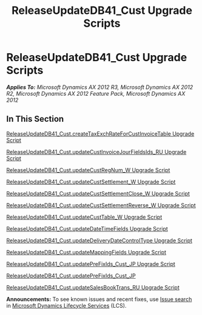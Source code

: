 ﻿---
title: ReleaseUpdateDB41_Cust Upgrade Scripts
TOCTitle: ReleaseUpdateDB41_Cust Upgrade Scripts
ms:assetid: 2e6d2369-da9b-4db7-be94-0e8414da3a78
ms:mtpsurl: https://msdn.microsoft.com/en-us/library/JJ736012(v=AX.60)
ms:contentKeyID: 49707427
ms.date: 05/18/2015
mtps_version: v=AX.60
---

# ReleaseUpdateDB41\_Cust Upgrade Scripts 


_**Applies To:** Microsoft Dynamics AX 2012 R3, Microsoft Dynamics AX 2012 R2, Microsoft Dynamics AX 2012 Feature Pack, Microsoft Dynamics AX 2012_

## In This Section

[ReleaseUpdateDB41\_Cust.createTaxExchRateForCustInvoiceTable Upgrade Script](releaseupdatedb41-cust-createtaxexchrateforcustinvoicetable-upgrade-script.md)

[ReleaseUpdateDB41\_Cust.updateCustInvoiceJourFieldsIds\_RU Upgrade Script](releaseupdatedb41-cust-updatecustinvoicejourfieldsids-ru-upgrade-script.md)

[ReleaseUpdateDB41\_Cust.updateCustRegNum\_W Upgrade Script](releaseupdatedb41-cust-updatecustregnum-w-upgrade-script.md)

[ReleaseUpdateDB41\_Cust.updateCustSettlement\_W Upgrade Script](releaseupdatedb41-cust-updatecustsettlement-w-upgrade-script.md)

[ReleaseUpdateDB41\_Cust.updateCustSettlementClose\_W Upgrade Script](releaseupdatedb41-cust-updatecustsettlementclose-w-upgrade-script.md)

[ReleaseUpdateDB41\_Cust.updateCustSettlementReverse\_W Upgrade Script](releaseupdatedb41-cust-updatecustsettlementreverse-w-upgrade-script.md)

[ReleaseUpdateDB41\_Cust.updateCustTable\_W Upgrade Script](releaseupdatedb41-cust-updatecusttable-w-upgrade-script.md)

[ReleaseUpdateDB41\_Cust.updateDateTimeFields Upgrade Script](releaseupdatedb41-cust-updatedatetimefields-upgrade-script.md)

[ReleaseUpdateDB41\_Cust.updateDeliveryDateControlType Upgrade Script](releaseupdatedb41-cust-updatedeliverydatecontroltype-upgrade-script.md)

[ReleaseUpdateDB41\_Cust.updateMappingFields Upgrade Script](releaseupdatedb41-cust-updatemappingfields-upgrade-script.md)

[ReleaseUpdateDB41\_Cust.updatePreFixIds\_Cust\_JP Upgrade Script](releaseupdatedb41-cust-updateprefixids-cust-jp-upgrade-script.md)

[ReleaseUpdateDB41\_Cust.updatePreFixIds\_Cust\_JP](releaseupdatedb41-cust-updateprefixids-cust-jp.md)

[ReleaseUpdateDB41\_Cust.updateSalesBookTrans\_RU Upgrade Script](releaseupdatedb41-cust-updatesalesbooktrans-ru-upgrade-script.md)

  
**Announcements:** To see known issues and recent fixes, use [Issue search](http://go.microsoft.com/fwlink/?linkid=389258) in [Microsoft Dynamics Lifecycle Services](http://go.microsoft.com/fwlink/?linkid=306505) (LCS).

